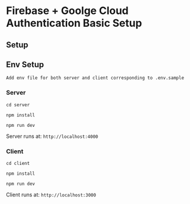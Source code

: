 # Firebase + Goolge Cloud Authentication Basic Setup

## Setup

## Env Setup

`Add env file for both server and client corresponding to .env.sample`

### Server

```
cd server

npm install

npm run dev
```

Server runs at: `http://localhost:4000`

### Client

```
cd client

npm install

npm run dev
```

Client runs at: `http://localhost:3000`
